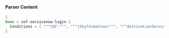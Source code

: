 #### Parser Content
```Java
{
Name = cef-servicenow-login-2
  Conditions = [ """CEF:""", """|Skyformation|""", """destinationServiceName=ServiceNow""", """"name":"impersonation.start"""" ]
}
```